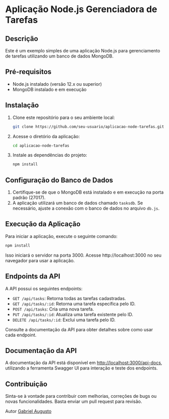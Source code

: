 # Aplicação Node.js Gerenciadora de Tarefas

## Descrição

Este é um exemplo simples de uma aplicação Node.js para gerenciamento de tarefas utilizando um banco de dados MongoDB.

## Pré-requisitos

- Node.js instalado (versão 12.x ou superior)
- MongoDB instalado e em execução

## Instalação

1. Clone este repositório para o seu ambiente local:

   ```bash
   git clone https://github.com/seu-usuario/aplicacao-node-tarefas.git
2. Acesse o diretório da aplicação:

   ```bash
   cd aplicacao-node-tarefas
3. Instale as dependências do projeto:
   ```bash
   npm install
## Configuração do Banco de Dados

1. Certifique-se de que o MongoDB está instalado e em execução na porta padrão (27017).
2. A aplicação utilizará um banco de dados chamado `tasksdb`. Se necessário, ajuste a conexão com o banco de dados no arquivo `db.js`.

## Execução da Aplicação

Para iniciar a aplicação, execute o seguinte comando:
```bash
npm install
```
Isso iniciará o servidor na porta 3000. Acesse http://localhost:3000 no seu navegador para usar a aplicação.

## Endpoints da API
A API possui os seguintes endpoints:

- `GET /api/tasks`: Retorna todas as tarefas cadastradas.
- `GET /api/tasks/:id`: Retorna uma tarefa específica pelo ID.
- `POST /api/tasks`: Cria uma nova tarefa.
- `PUT /api/tasks/:id`: Atualiza uma tarefa existente pelo ID.
- `DELETE /api/tasks/:id`: Exclui uma tarefa pelo ID.

Consulte a documentação da API para obter detalhes sobre como usar cada endpoint.

## Documentação da API

A documentação da API está disponível em [http://localhost:3000/api-docs](http://localhost:3000/api-docs), utilizando a ferramenta Swagger UI para interação e teste dos endpoints.


## Contribuição
Sinta-se à vontade para contribuir com melhorias, correções de bugs ou novas funcionalidades. Basta enviar um pull request para revisão.

Autor
[Gabriel Augusto](https://github.com/GabrielAugustoFerreiraMaia)